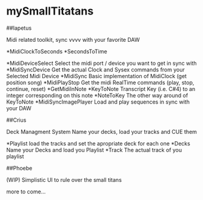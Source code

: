 # mySmallTitatans

##Iapetus

Midi related toolkit, sync vvvv with your favorite DAW

*MidiClockToSeconds
*SecondsToTime

*MidiDeviceSelect 
Select the midi port / device you want to get in sync with
*MidiSyncDevice
Get the actual Clock and Sysex commands from your Selected Midi Device
*MidiSync
Basic implementation of MidiClock (get position song)
*MidiPlayStop
Get the midi RealTime commands (play, stop, continue, reset)
*GetMidiInNote
*KeyToNote
Transcript Key (i.e. C#4) to an integer corresponding on this note
*NoteToKey
The other way around of KeyToNote
*MidiSyncImagePlayer
Load and play sequences in sync with your DAW


##Crius

Deck Managment System
Name your decks, load your tracks and CUE them

*Playlist
load the tracks and set the apropriate deck for each one
*Decks
Name your Decks and load you Playlist
*Track
The actual track of you playlist 


##Phoebe

(WIP)
Simplistic UI to rule over the small titans


more to come...






